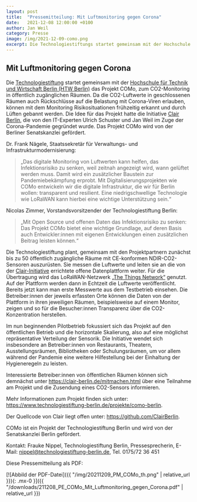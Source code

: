 ```yaml
---
layout: post
title:  "Pressemitteilung: Mit Luftmonitoring gegen Corona"
date:   2021-12-08 12:00:00 +0100
author: Jan Weil
category: Presse
image: /img/2021-12-09-como.png
excerpt: Die Technologiestiftungs startet gemeinsam mit der Hochschule für Technik und Wirtschaft Berlin (HTW Berlin) das Projekt COMo, zum CO2-Monitoring in öffentlich zugänglichen Räumen. Da die CO2-Luftwerte in geschlossenen Räumen auch Rückschlüsse auf die Belastung mit Corona-Viren erlauben, können mit dem Monitoring Risikosituationen frühzeitig erkannt und durch Lüften gebannt werden. Die Idee für das Projekt hatte die Initiative Clair Berlin, die von den IT-Experten Ulrich Schuster und Jan Weil im Zuge der Corona-Pandemie gegründet wurde. Das Projekt COMo wird von der Berliner Senatskanzlei gefördert.
---
```


## Mit Luftmonitoring gegen Corona 
 
Die [Technologiestiftung](https://www.technologiestiftung-berlin.de/) startet gemeinsam mit der [Hochschule für Technik und Wirtschaft Berlin (HTW Berlin)](https://www.htw-berlin.de/) das Projekt COMo, zum CO2-Monitoring in öffentlich zugänglichen Räumen. Da die CO2-Luftwerte in geschlossenen Räumen auch Rückschlüsse auf die Belastung mit Corona-Viren erlauben, können mit dem Monitoring Risikosituationen frühzeitig erkannt und durch Lüften gebannt werden. Die Idee für das Projekt hatte die Initiative [Clair Berlin](https://clair-berlin.de), die von den IT-Experten Ulrich Schuster und Jan Weil im Zuge der Corona-Pandemie gegründet wurde. Das Projekt COMo wird von der Berliner Senatskanzlei gefördert. 
 
Dr. Frank Nägele, Staatssekretär für Verwaltungs- und Infrastrukturmodernisierung:

> „Das digitale Monitoring von Luftwerten kann helfen, das Infektionsrisiko zu senken, weil zeitnah angezeigt wird, wann gelüftet werden muss. Damit wird ein zusätzlicher Baustein zur Pandemiebekämpfung erprobt. Mit Digitalisierungsprojekten wie COMo entwickeln wir die digitale Infrastruktur, die wir für Berlin wollen: transparent und resilient. Eine niedrigschwellige Technologie wie LoRaWAN kann hierbei eine wichtige Unterstützung sein.“ 
 
Nicolas Zimmer, Vorstandsvorsitzender der Technologiestiftung Berlin:

> „Mit Open Source und offenen Daten das Infektionsrisiko zu senken: Das Projekt COMo bietet eine wichtige Grundlage, auf deren Basis auch Entwickler:innen mit eigenen Entwicklungen einen zusätzlichen Beitrag leisten können.“ 
 
Die Technologiestiftung plant, gemeinsam mit den Projektpartnern zunächst bis zu 50 öffentlich zugängliche Räume mit CE-konformen NDIR-CO2-Sensoren auszurüsten. Sie messen die Luftwerte und leiten sie an die von der [Clair-Initiative](https://clair-berlin.de) errichtete offene Datenplattform weiter. Für die Übertragung wird das LoRaWAN-Netzwerk [„The Things Network“](https://www.thethingsnetwork.org/) genutzt. Auf der Plattform werden dann in Echtzeit die Luftwerte veröffentlicht. Bereits jetzt kann man erste Messwerte aus dem Testbetrieb einsehen. Die Betreiber:innen der jeweils erfassten Orte können die Daten von der Plattform in ihren jeweiligen Räumen, beispielsweise auf einem Monitor, zeigen und so für die Besucher:innen Transparenz über die CO2-Konzentration herstellen. 
 
Im nun beginnenden Pilotbetrieb fokussiert sich das Projekt auf den öffentlichen Betrieb und die horizontale Skalierung, also auf eine möglichst repräsentative Verteilung der Sensorik. Die Initiative wendet sich insbesondere an Betreiber:innen von Restaurants, Theatern, Ausstellungsräumen, Bibliotheken oder Schulungsräumen, um vor allem während der Pandemie eine weitere Hilfestellung bei der Einhaltung der Hygieneregeln zu leisten. 
 
Interessierte Betreiber:innen von öffentlichen Räumen können sich demnächst unter <https://clair-berlin.de/mitmachen.html> über eine Teilnahme am Projekt und die Zusendung eines CO2-Sensors informieren. 
 
Mehr Informationen zum Projekt finden sich unter: <https://www.technologiestiftung-berlin.de/projekte/como-berlin>. 
 
Der Quellcode von Clair liegt offen unter: <https://github.com/ClairBerlin>. 
 
COMo ist ein Projekt der Technologiestiftung Berlin und wird von der Senatskanzlei Berlin gefördert. 
 
Kontakt: Frauke Nippel, Technologiestiftung Berlin, Pressesprecherin, E-Mail: <nippel@technologiestiftung-berlin.de>, Tel. 0175/72 36 451

Diese Pressemitteilung als PDF:

[![Abbild der PDF-Datei]({{ "/img/20211209_PM_COMo_th.png" | relative_url }}){: .mx-0 }]({{ "/downloads/211208_PE_COMo_Mit_Luftmonitoring_gegen_Corona.pdf" | relative_url }})

